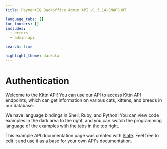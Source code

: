 ```yaml
---
title: PaymentIQ Backoffice Admin API v1.3.14-SNAPSHOT

language_tabs: []
toc_footers: []
includes:
  - errors
  - admin-api

search: true

highlight_theme: darkula
---
```


# Authentication

Welcome to the Kittn API! You can use our API to access Kittn API endpoints, which can get information on various cats, kittens, and breeds in our database.

We have language bindings in Shell, Ruby, and Python! You can view code examples in the dark area to the right, and you can switch the programming language of the examples with the tabs in the top right.

This example API documentation page was created with [Slate](https://github.com/lord/slate). Feel free to edit it and use it as a base for your own API's documentation.
